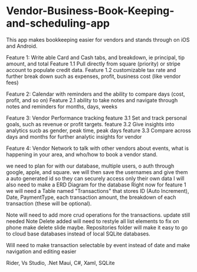 # Vendor-Business-Book-Keeping-and-scheduling-app
This app makes bookkeeping easier for vendors and stands through on iOS and Android.

Feature 1: Write able Card and Cash tabs, and breakdown, ie principal, tip amount, and total
  Feature 1.1 Pull directly from square (priority) or stripe account to populate credit data.
  Feature 1.2 customizable tax rate and further break down such as expenses, profit, business cost (like vendor fees)
  
Feature 2: Calendar with reminders and the ability to compare days (cost, profit, and so on)
  Feature 2.1 ability to take notes and navigate through notes and reminders for months, days, weeks

Feature 3: Vendor Performance tracking
  feature 3.1 Set and track personal goals, such as revenue or profit targets.
  feature 3.2 Give insights into analytics sucb as gender, peak time, peak days
  feature 3.3 Compare across days and months for further analytic insights for vendor
  
Feature 4: Vendor Network to talk with other vendors about events, what is happening in your area, and who/how to book a vendor stand.

we need to plan for with our database, multiple users, o auth through google, apple, and square. we will then save the usernames and give them a auto generated id so they can securely access only their own data
I will also need to make a ERD Diagram for the database Right now for feature 1 we will need a Table named "Transactions" that stores  ID (Auto Increment), Date, PaymentType, each transaction amount, the breakdown of each transaction (these will be optional). 

Note will need to add more crud operations for the transactions. update still needed
Note Delete added will need to restyle all list elements to fix on phone make delete slide maybe.
Repositories folder will make it easy to go to cloud base databases instead of local SQLite databases.

Will need to make transaction selectable by event instead of date and make navigation and editing easier


Rider, Vs Studio, .Net Maui, C#, Xaml, SQLite


  
  
  
